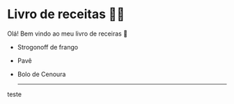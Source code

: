 # Livro de receitas :man_cook:

Olá! Bem vindo ao meu livro de receiras :wave:

- Strogonoff de frango

- Pavê

- Bolo de Cenoura

  ****

teste

